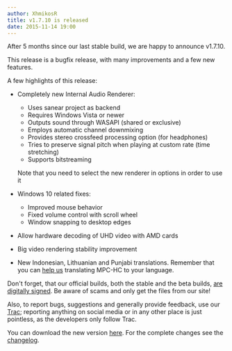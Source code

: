 ```yaml
---
author: XhmikosR
title: v1.7.10 is released
date: 2015-11-14 19:00
---
```


After 5 months since our last stable build, we are happy to announce v1.7.10.

This release is a bugfix release, with many improvements and a few new features.

A few highlights of this release:

* Completely new Internal Audio Renderer:
    * Uses sanear project as backend
    * Requires Windows Vista or newer
    * Outputs sound through WASAPI (shared or exclusive)
    * Employs automatic channel downmixing
    * Provides stereo crossfeed processing option (for headphones)
    * Tries to preserve signal pitch when playing at custom rate (time stretching)
    * Supports bitstreaming

    Note that you need to select the new renderer in options in order to use it
* Windows 10 related fixes:
    * Improved mouse behavior
    * Fixed volume control with scroll wheel
    * Window snapping to desktop edges
* Allow hardware decoding of UHD video with AMD cards
* Big video rendering stability improvement
* New Indonesian, Lithuanian and Punjabi translations. Remember that you can
  [help us](https://trac.mpc-hc.org/wiki/Translations) translating MPC-HC to your language.

Don't forget, that our official builds, both the stable and the beta builds,
[are digitally signed](/2013/02/25/binaries-are-signed/).
Be aware of scams and only get the files from our site!

Also, to report bugs, suggestions and generally provide feedback, use our [Trac](https://trac.mpc-hc.org/);
reporting anything on social media or in any other place is just pointless, as the developers only follow Trac.

You can download the new version [here](/downloads/).
For the complete changes see the [changelog](/changelog/).
